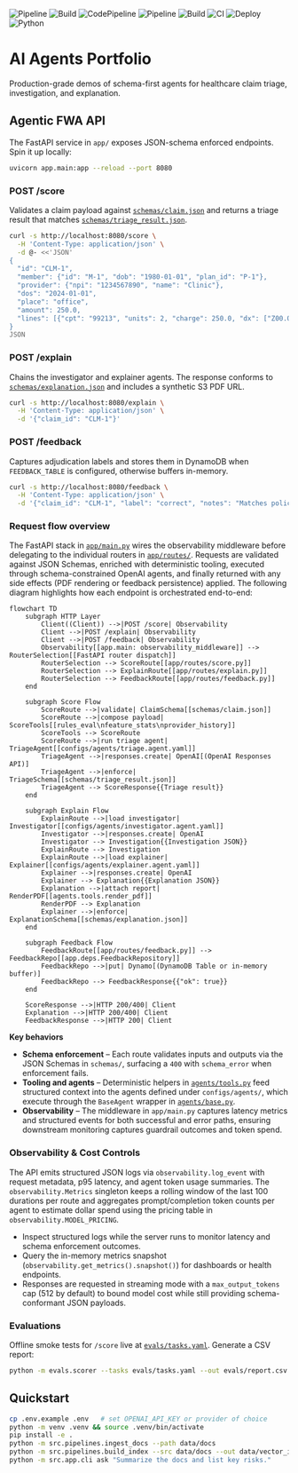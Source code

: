 ![Pipeline](https://img.shields.io/badge/CodePipeline-AiAgentsPortfolio-blue)
![Build](https://img.shields.io/badge/CodeBuild-docker-green)
![CodePipeline](https://img.shields.io/badge/CodePipeline-AiAgentsPortfolio-blue)
![Pipeline](https://img.shields.io/badge/CodePipeline-active-success)
![Build](https://img.shields.io/badge/CodeBuild-docker-green)
![CI](https://github.com/narendersurabhi/ai-agents-portfolio/actions/workflows/ci.yml/badge.svg) 
![Deploy](https://github.com/narendersurabhi/ai-agents-portfolio/actions/workflows/deploy.yml/badge.svg)
![Python](https://img.shields.io/badge/python-3.11-blue)

# AI Agents Portfolio

Production-grade demos of schema-first agents for healthcare claim triage, investigation, and explanation.

## Agentic FWA API

The FastAPI service in `app/` exposes JSON-schema enforced endpoints. Spin it up locally:

```bash
uvicorn app.main:app --reload --port 8080
```

### POST /score

Validates a claim payload against [`schemas/claim.json`](schemas/claim.json) and returns a triage result that matches [`schemas/triage_result.json`](schemas/triage_result.json).

```bash
curl -s http://localhost:8080/score \
  -H 'Content-Type: application/json' \
  -d @- <<'JSON'
{
  "id": "CLM-1",
  "member": {"id": "M-1", "dob": "1980-01-01", "plan_id": "P-1"},
  "provider": {"npi": "1234567890", "name": "Clinic"},
  "dos": "2024-01-01",
  "place": "office",
  "amount": 250.0,
  "lines": [{"cpt": "99213", "units": 2, "charge": 250.0, "dx": ["Z00.00"]}]
}
JSON
```

### POST /explain

Chains the investigator and explainer agents. The response conforms to [`schemas/explanation.json`](schemas/explanation.json) and includes a synthetic S3 PDF URL.

```bash
curl -s http://localhost:8080/explain \
  -H 'Content-Type: application/json' \
  -d '{"claim_id": "CLM-1"}'
```

### POST /feedback

Captures adjudication labels and stores them in DynamoDB when `FEEDBACK_TABLE` is configured, otherwise buffers in-memory.

```bash
curl -s http://localhost:8080/feedback \
  -H 'Content-Type: application/json' \
  -d '{"claim_id": "CLM-1", "label": "correct", "notes": "Matches policy."}'
```


### Request flow overview

The FastAPI stack in [`app/main.py`](app/main.py) wires the observability middleware before delegating to the individual routers in [`app/routes/`](app/routes). Requests are validated against JSON Schemas, enriched with deterministic tooling, executed through schema-constrained OpenAI agents, and finally returned with any side effects (PDF rendering or feedback persistence) applied. The following diagram highlights how each endpoint is orchestrated end-to-end:

```mermaid
flowchart TD
    subgraph HTTP Layer
        Client((Client)) -->|POST /score| Observability
        Client -->|POST /explain| Observability
        Client -->|POST /feedback| Observability
        Observability[[app.main: observability_middleware]] --> RouterSelection[[FastAPI router dispatch]]
        RouterSelection --> ScoreRoute[[app/routes/score.py]]
        RouterSelection --> ExplainRoute[[app/routes/explain.py]]
        RouterSelection --> FeedbackRoute[[app/routes/feedback.py]]
    end

    subgraph Score Flow
        ScoreRoute -->|validate| ClaimSchema[[schemas/claim.json]]
        ScoreRoute -->|compose payload| ScoreTools[[rules_eval\nfeature_stats\nprovider_history]]
        ScoreTools --> ScoreRoute
        ScoreRoute -->|run triage agent| TriageAgent[[configs/agents/triage.agent.yaml]]
        TriageAgent -->|responses.create| OpenAI[(OpenAI Responses API)]
        TriageAgent -->|enforce| TriageSchema[[schemas/triage_result.json]]
        TriageAgent --> ScoreResponse{{Triage result}}
    end

    subgraph Explain Flow
        ExplainRoute -->|load investigator| Investigator[[configs/agents/investigator.agent.yaml]]
        Investigator -->|responses.create| OpenAI
        Investigator --> Investigation{{Investigation JSON}}
        ExplainRoute --> Investigation
        ExplainRoute -->|load explainer| Explainer[[configs/agents/explainer.agent.yaml]]
        Explainer -->|responses.create| OpenAI
        Explainer --> Explanation{{Explanation JSON}}
        Explanation -->|attach report| RenderPDF[[agents.tools.render_pdf]]
        RenderPDF --> Explanation
        Explainer -->|enforce| ExplanationSchema[[schemas/explanation.json]]
    end

    subgraph Feedback Flow
        FeedbackRoute[[app/routes/feedback.py]] --> FeedbackRepo[[app.deps.FeedbackRepository]]
        FeedbackRepo -->|put| Dynamo[(DynamoDB Table or in-memory buffer)]
        FeedbackRepo --> FeedbackResponse{{"ok": true}}
    end

    ScoreResponse -->|HTTP 200/400| Client
    Explanation -->|HTTP 200/400| Client
    FeedbackResponse -->|HTTP 200| Client
```

**Key behaviors**

* **Schema enforcement** – Each route validates inputs and outputs via the JSON Schemas in `schemas/`, surfacing a `400` with `schema_error` when enforcement fails.
* **Tooling and agents** – Deterministic helpers in [`agents/tools.py`](agents/tools.py) feed structured context into the agents defined under `configs/agents/`, which execute through the `BaseAgent` wrapper in [`agents/base.py`](agents/base.py).
* **Observability** – The middleware in `app/main.py` captures latency metrics and structured events for both successful and error paths, ensuring downstream monitoring captures guardrail outcomes and token spend.


### Observability & Cost Controls

The API emits structured JSON logs via `observability.log_event` with request metadata, p95 latency, and agent token usage summaries.
The `observability.Metrics` singleton keeps a rolling window of the last 100 durations per route and aggregates prompt/completion token
counts per agent to estimate dollar spend using the pricing table in `observability.MODEL_PRICING`.

* Inspect structured logs while the server runs to monitor latency and schema enforcement outcomes.
* Query the in-memory metrics snapshot (`observability.get_metrics().snapshot()`) for dashboards or health endpoints.
* Responses are requested in streaming mode with a `max_output_tokens` cap (512 by default) to bound model cost while still providing
schema-conformant JSON payloads.

### Evaluations

Offline smoke tests for `/score` live at [`evals/tasks.yaml`](evals/tasks.yaml). Generate a CSV report:

```bash
python -m evals.scorer --tasks evals/tasks.yaml --out evals/report.csv
```

## Quickstart
```bash
cp .env.example .env   # set OPENAI_API_KEY or provider of choice
python -m venv .venv && source .venv/bin/activate
pip install -e .
python -m src.pipelines.ingest_docs --path data/docs
python -m src.pipelines.build_index --src data/docs --out data/vector_index
python -m src.app.cli ask "Summarize the docs and list key risks."
